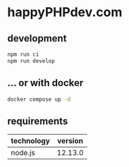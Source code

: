 # happyPHPdev.com

## development

```bash
npm run ci
npm run develop
```
## ... or with docker

```bash
docker compose up -d
```

## requirements

| technology | version |
|--- | --- |
| node.js | 12.13.0 |
